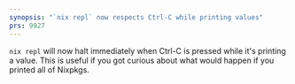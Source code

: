 ```yaml
---
synopsis: "`nix repl` now respects Ctrl-C while printing values"
prs: 9927
---
```


`nix repl` will now halt immediately when Ctrl-C is pressed while it's printing
a value. This is useful if you got curious about what would happen if you
printed all of Nixpkgs.

